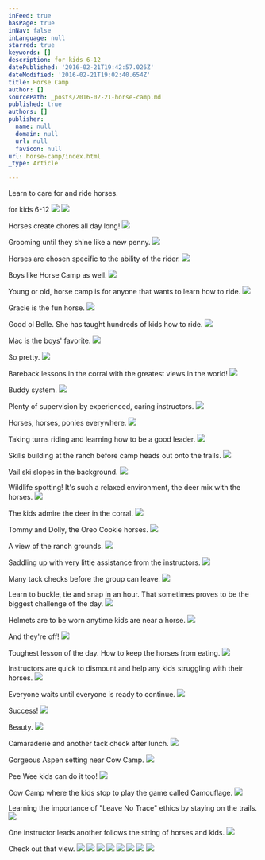 ```yaml
---
inFeed: true
hasPage: true
inNav: false
inLanguage: null
starred: true
keywords: []
description: for kids 6-12
datePublished: '2016-02-21T19:42:57.026Z'
dateModified: '2016-02-21T19:02:40.654Z'
title: Horse Camp
author: []
sourcePath: _posts/2016-02-21-horse-camp.md
published: true
authors: []
publisher:
  name: null
  domain: null
  url: null
  favicon: null
url: horse-camp/index.html
_type: Article

---
```

Learn to care for and ride horses.

for kids 6-12
![](https://the-grid-user-content.s3-us-west-2.amazonaws.com/cca03816-e4c9-463c-883b-e3ee479812fe.jpg)
![](https://the-grid-user-content.s3-us-west-2.amazonaws.com/b680f503-3f6f-49b8-9378-cb3d1549ec98.jpg)

Horses create chores all day long!
![](https://the-grid-user-content.s3-us-west-2.amazonaws.com/ef7bd99d-b892-416a-8782-50c330725055.jpg)

Grooming until they shine like a new penny.
![](https://the-grid-user-content.s3-us-west-2.amazonaws.com/b0e7c5c8-4449-4a78-84ab-75e4a0655cc3.jpg)

Horses are chosen specific to the ability of the rider.
![](https://the-grid-user-content.s3-us-west-2.amazonaws.com/030660a5-cef4-405d-b0fd-8bf822c4554d.jpg)

Boys like Horse Camp as well.
![](https://the-grid-user-content.s3-us-west-2.amazonaws.com/b259d2c2-9f95-4ad5-90c9-9f42e7bebdc3.jpg)

Young or old, horse camp is for anyone that wants to learn how to ride.
![](https://the-grid-user-content.s3-us-west-2.amazonaws.com/2a5faf53-aa1c-4b5f-a357-a85de0bd9d9b.jpg)

Gracie is the fun horse.
![](https://the-grid-user-content.s3-us-west-2.amazonaws.com/bb586d82-7949-4d17-8c35-a456b2278fd3.jpg)

Good ol Belle.  She has taught hundreds of kids how to ride.
![](https://the-grid-user-content.s3-us-west-2.amazonaws.com/cc02f569-3ba5-4749-901f-2443001e8b83.jpg)

Mac is the boys' favorite.
![](https://the-grid-user-content.s3-us-west-2.amazonaws.com/6f13274d-2aa2-4dd7-bc59-5dcbe6f2d6a9.jpg)

So pretty.
![](https://the-grid-user-content.s3-us-west-2.amazonaws.com/cb146232-23fb-4fc3-bec1-6e76aa859f5e.jpg)

Bareback lessons in the corral with the greatest views in the world!
![](https://the-grid-user-content.s3-us-west-2.amazonaws.com/765c4daa-1754-4f85-b87d-e662ea3a51f3.jpg)

Buddy system.
![](https://the-grid-user-content.s3-us-west-2.amazonaws.com/5c408ce7-3de9-40a4-9b18-17f4e981a571.jpg)

Plenty of supervision by experienced, caring instructors. ![](https://the-grid-user-content.s3-us-west-2.amazonaws.com/479b7595-9080-4bdd-b1bf-aa9339030941.jpg)

Horses, horses, ponies everywhere.
![](https://the-grid-user-content.s3-us-west-2.amazonaws.com/fb8b9064-286f-4662-9fae-038fe28d4c64.jpg)

Taking turns riding and learning how to be a good leader.
![](https://the-grid-user-content.s3-us-west-2.amazonaws.com/73226a51-ec19-43b9-a647-33ff58c9fa99.jpg)

Skills building at the ranch before camp heads out onto the trails.
![](https://the-grid-user-content.s3-us-west-2.amazonaws.com/47c0189a-c7be-4d32-b54b-ed5e746a8c47.jpg)

Vail ski slopes in the background.
![](https://the-grid-user-content.s3-us-west-2.amazonaws.com/06f6a66a-4959-4c0a-899d-956f5043916a.jpg)

Wildlife spotting!  It's such a relaxed environment, the deer mix with the horses.
![](https://the-grid-user-content.s3-us-west-2.amazonaws.com/c61a2348-9cf5-4233-bb05-24ba791a51fe.jpg)

The kids admire the deer in the corral.
![](https://the-grid-user-content.s3-us-west-2.amazonaws.com/a783b766-2264-47a3-8a22-727d6b4addd8.jpg)

Tommy and Dolly, the Oreo Cookie horses.
![](https://the-grid-user-content.s3-us-west-2.amazonaws.com/47450e03-ecd3-4b9d-88f6-814eb3dc6007.jpg)

A view of the ranch grounds.
![](https://the-grid-user-content.s3-us-west-2.amazonaws.com/8224b18f-d21c-4d0e-b02c-98e631991214.jpg)

Saddling up with very little assistance from the instructors.
![](https://the-grid-user-content.s3-us-west-2.amazonaws.com/53c4eed1-afa0-485a-a48b-352e1f7ad66c.jpg)

Many tack checks before the group can leave.
![](https://the-grid-user-content.s3-us-west-2.amazonaws.com/742dbdfd-10f5-42cf-b852-061d1289d5fe.jpg)

Learn to buckle, tie and snap in an hour.  That sometimes proves to be the biggest challenge of the day.
![](https://the-grid-user-content.s3-us-west-2.amazonaws.com/c85d46f2-e9ad-49e5-b36c-3cdb4c7b4f36.jpg)

Helmets are to be worn anytime kids are near a horse.
![](https://the-grid-user-content.s3-us-west-2.amazonaws.com/f2426a25-9d19-48ef-8710-27e11c47fe53.jpg)

And they're off!
![](https://the-grid-user-content.s3-us-west-2.amazonaws.com/7dfd8bb9-b569-40f4-9905-e70910085319.jpg)

Toughest lesson of the day.  How to keep the horses from eating.
![](https://the-grid-user-content.s3-us-west-2.amazonaws.com/557a863f-f016-4f66-a4cf-ced33b5034b6.jpg)

Instructors are quick to dismount and help any kids struggling with their horses.  ![](https://the-grid-user-content.s3-us-west-2.amazonaws.com/7c66018a-8e0d-43a4-94db-9e80b505866a.jpg)

Everyone waits until everyone is ready to continue.
![](https://the-grid-user-content.s3-us-west-2.amazonaws.com/80304e9f-09dc-466a-a9f0-54789089b235.jpg)

Success!
![](https://the-grid-user-content.s3-us-west-2.amazonaws.com/5ad94354-de61-4002-ae38-05d265354b21.jpg)

Beauty.
![](https://the-grid-user-content.s3-us-west-2.amazonaws.com/1619d203-720d-4534-9fd7-c681cd84a01e.jpg)

Camaraderie and another tack check after lunch.
![](https://the-grid-user-content.s3-us-west-2.amazonaws.com/c1159232-e4e7-4907-8817-39fdd95990e8.jpg)

Gorgeous Aspen setting near Cow Camp.
![](https://the-grid-user-content.s3-us-west-2.amazonaws.com/159f3b56-dcce-45eb-b057-e9bd76bf56b7.jpg)

Pee Wee kids can do it too!
![](https://the-grid-user-content.s3-us-west-2.amazonaws.com/ea3cced0-3dac-4b36-bcaf-48383e3d81bd.jpg)

Cow Camp where the kids stop to play the game called Camouflage.
![](https://the-grid-user-content.s3-us-west-2.amazonaws.com/d2f2b1a4-77e4-40f6-bb7c-0123be639638.jpg)

Learning the importance of "Leave No Trace" ethics by staying on the trails. ![](https://the-grid-user-content.s3-us-west-2.amazonaws.com/392e3330-ac1a-48fb-a55a-822cfb28d03c.jpg)

One instructor leads another follows the string of horses and kids.
![](https://the-grid-user-content.s3-us-west-2.amazonaws.com/24fc4d9f-39d2-4632-aee3-2686af7a9cef.jpg)

Check out that view.
![](https://the-grid-user-content.s3-us-west-2.amazonaws.com/5892a6c6-4f15-4d42-bc2e-3286bea1d173.jpg)
![](https://the-grid-user-content.s3-us-west-2.amazonaws.com/70d7c04c-702f-4bd8-bc57-9d2730206801.jpg)
![](https://the-grid-user-content.s3-us-west-2.amazonaws.com/9725c1a9-7404-4dfc-8b6c-5ee96182af7a.jpg)
![](https://the-grid-user-content.s3-us-west-2.amazonaws.com/34206c6f-fa56-4775-84ff-f3783ce4c897.jpg)
![](https://the-grid-user-content.s3-us-west-2.amazonaws.com/bae6c62c-8d86-4b9b-953f-f1aa364ae4ad.jpg)
![](https://the-grid-user-content.s3-us-west-2.amazonaws.com/66b1af19-29c9-41ec-bc3d-b5db36b7c0e2.jpg)
![](https://the-grid-user-content.s3-us-west-2.amazonaws.com/718c5274-ecef-4599-95b3-cddb89637541.jpg)
![](https://the-grid-user-content.s3-us-west-2.amazonaws.com/c074f93e-6b32-40de-91d2-f919a35fffef.jpg)